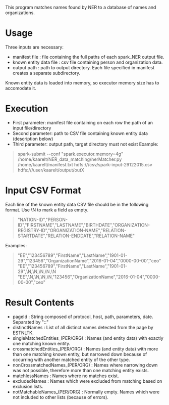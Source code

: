This program matches names found by NER to a database of names and organizations.

# Usage

Three inputs are necessary:
* manifest file : file containing the full paths of each spark_NER output file.
* known entity data file : csv file containing person and organization data.
* output path : path to output directory. Each file specified in manifest creates a separate subdirectory.

Known entity data is loaded into memory, so executor memory size has to accomodate it.

# Execution
* First parameter: manifest file containing on each row the path of an input file/directory
* Second parameter: path to CSV file containing known entity data (description below)
* Third parameter: output path, target directory must not exist
Example:
> spark-submit --conf "spark.executor.memory=4g" /home/kaarelt/NER_data_matching/nerMatcher.py /home/kaarelt/manifest.txt hdfs:///csv/spark-input-29122015.csv hdfs:///user/kaarelt/output/outX 

# Input CSV Format
Each line of the known entity data CSV file should be in the following format. Use \N to mark a field as empty. 
>"NATION-ID","PERSON-ID","FIRSTNAME","LASTNAME","BIRTHDATE","ORGANIZATION-REGISTRY-ID","ORGANIZATION-NAME","RELATION-STARTDATE","RELATION-ENDDATE","RELATION-NAME"

Examples:
> "EE","123456789","FirstName","LastName","1901-01-29","123456","OrganizationName","2016-01-04","0000-00-00","ceo"
> "EE","123456789","FirstName","LastName","1901-01-29",\N,\N,\N,\N,\N
> "EE",\N,\N,\N,\N,"123456","OrganizationName","2016-01-04","0000-00-00","ceo"

# Result Contents
* pageId : String composed of protocol, host, path, parameters, date. Separated by "::"
* distinctNames : List of all distinct names detected from the page by ESTNLTK.
* singleMatchedEntities_(PER/ORG) : Names (and entity data) with exactly one matching known entity.
* crossmatchedEntities_(PER/ORG) : Names (and entity data) with more than one matching known entity, but narrowed down because of occurring with another matched entity of the other type.
* nonCrossmatchedNames_(PER/ORG) : Names where narrowing down was not possible, therefore more than one matching entity exists.
* matchlessNames : Names where no matches exist.
* excludedNames : Names which were excluded from matching based on exclusion lists.
* notMatchableNames_(PER/ORG) : Normally empty. Names which were not included to other lists (because of errors).

